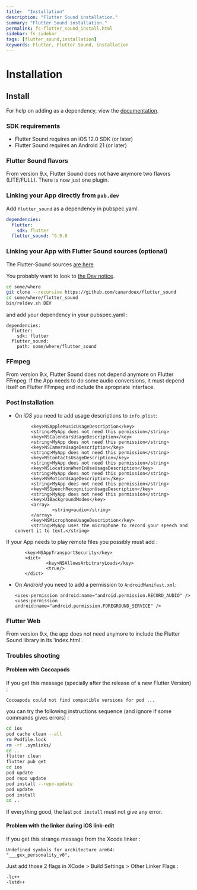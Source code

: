 ```yaml
---
title:  "Installation"
description: "Flutter Sound installation."
summary: "Flutter Sound installation."
permalink: fs-flutter_sound_install.html
sidebar: fs_sidebar
tags: [flutter_sound,installation]
keywords: Flutter, Flutter Sound, installation
---
```

# Installation

## Install

For help on adding as a dependency, view the [documentation](https://flutter.io/using-packages/).

### SDK requirements

* Flutter Sound requires an iOS 12.0 SDK \(or later\)
* Flutter Sound requires an Android 21 \(or later\)

### Flutter Sound flavors

From version 9.x, Flutter Sound does not have anymore two flavors (LITE/FULL).
There is now just one plugin.

### Linking your App directly from `pub.dev`

Add `flutter_sound` as a dependency in pubspec.yaml.

```yaml
dependencies:
  flutter:
    sdk: flutter
  flutter_sound: ^9.9.0
```

### Linking your App with Flutter Sound sources \(optional\)

The Flutter-Sound sources [are here](https://github.com/canardoux/flutter_sound).

You probably want to look to [the Dev notice](fs-tau_dev.html).

```bash
cd some/where
git clone --recursive https://github.com/canardoux/flutter_sound
cd some/where/flutter_sound
bin/reldev.sh DEV
```

and add your dependency in your pubspec.yaml :

```text
dependencies:
  flutter:
    sdk: flutter
  flutter_sound:
    path: some/where/flutter_sound
```

### FFmpeg

From version 9.x, Flutter Sound does not depend anymore on Flutter FFmpeg.
If the App needs to do some audio conversions, it must depend itself on Flutter FFmpeg and include the apropriate interface.

### Post Installation

* On _iOS_ you need to add usage descriptions to `info.plist`:

  ```markup
        <key>NSAppleMusicUsageDescription</key>
        <string>MyApp does not need this permission</string>
        <key>NSCalendarsUsageDescription</key>
        <string>MyApp does not need this permission</string>
        <key>NSCameraUsageDescription</key>
        <string>MyApp does not need this permission</string>
        <key>NSContactsUsageDescription</key>
        <string>MyApp does not need this permission</string>
        <key>NSLocationWhenInUseUsageDescription</key>
        <string>MyApp does not need this permission</string>
        <key>NSMotionUsageDescription</key>
        <string>MyApp does not need this permission</string>
        <key>NSSpeechRecognitionUsageDescription</key>
        <string>MyApp does not need this permission</string>
        <key>UIBackgroundModes</key>
        <array>
                <string>audio</string>
        </array>
        <key>NSMicrophoneUsageDescription</key>
        <string>MyApp uses the microphone to record your speech and convert it to text.</string>
  ```

If your App needs to play remote files you possibly must add :

```markup
       <key>NSAppTransportSecurity</key>
       <dict>
               <key>NSAllowsArbitraryLoads</key>
               <true/>
       </dict>
```

* On _Android_ you need to add a permission to `AndroidManifest.xml`:

  ```markup
  <uses-permission android:name="android.permission.RECORD_AUDIO" />
  <uses-permission android:name="android.permission.FOREGROUND_SERVICE" />
  ```

### Flutter Web

From version 9.x, the app does not need anymore to include the Flutter Sound library in its 'index.html'.

### Troubles shooting

#### Problem with Cocoapods

If you get this message \(specially after the release of a new Flutter Version\) :

```text
Cocoapods could not find compatible versions for pod ...
```

you can try the following instructions sequence \(and ignore if some commands gives errors\) :

```bash
cd ios
pod cache clean --all
rm Podfile.lock
rm -rf .symlinks/
cd ..
flutter clean
flutter pub get
cd ios
pod update
pod repo update
pod install --repo-update
pod update
pod install
cd ..
```

If everything good, the last `pod install` must not give any error.

#### Problem with the linker during iOS link-edit

If you get this strange message from the Xcode linker : 
```
Undefined symbols for architecture arm64:
"___gxx_personality_v0",
```

Just add those 2 flags in XCode > Build Settings > Other Linker Flags :

```
-lc++
-lstd++
```
